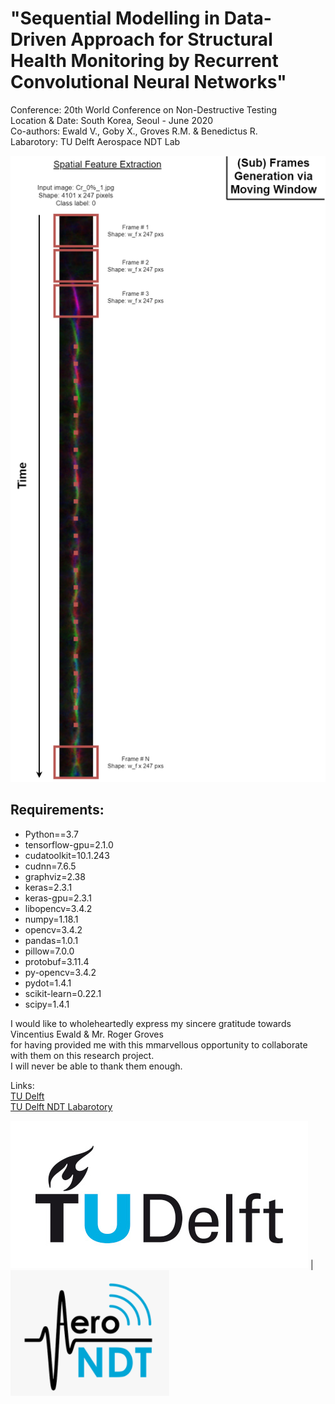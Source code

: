 # "Sequential Modelling in Data-Driven Approach for Structural Health Monitoring by Recurrent Convolutional Neural Networks"

Conference: 20th World Conference on Non-Destructive Testing<br>
Location & Date: South Korea, Seoul - June 2020<br>
Co-authors: Ewald V., Goby X., Groves R.M. & Benedictus R.<br>
Labarotory: TU Delft Aerospace NDT Lab<br>

![WorkFlowViz](/assets/data_use_flow_viz.png)<br>

## Requirements:

- Python==3.7
- tensorflow-gpu=2.1.0
- cudatoolkit=10.1.243
- cudnn=7.6.5
- graphviz=2.38
- keras=2.3.1
- keras-gpu=2.3.1
- libopencv=3.4.2
- numpy=1.18.1
- opencv=3.4.2
- pandas=1.0.1
- pillow=7.0.0
- protobuf=3.11.4
- py-opencv=3.4.2
- pydot=1.4.1
- scikit-learn=0.22.1
- scipy=1.4.1

I would like to wholeheartedly express my sincere gratitude towards Vincentius Ewald & Mr. Roger Groves<br>
for having provided me with this mmarvellous opportunity to collaborate with them on this research project.<br>
I will never be able to thank them enough.<br>

Links:<br>
[TU Delft](https://www.tudelft.nl/)<br>
[TU Delft NDT Labarotory](https://www.tudelft.nl/en/ae/organisation/departments/aerospace-structures-and-materials/structural-integrity-and-composites/facilities/aerospace-ndt-laboratory/)<br>


![TUDelftLogo](/assets/TUDelftLogo.png) | ![TUDelftNDTLabLogo](/assets/TUDelftNDTLabLogo.PNG)



